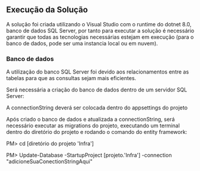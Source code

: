 ## Execução da Solução

A solução foi criada utilizando o Visual Studio com o runtime do dotnet 8.0, banco de dados SQL Server, por tanto para executar a solução é necessário garantir que todas as tecnologias necessárias estejam em execução (para o banco de dados, 
pode ser uma instancia local ou em nuvem).


### Banco de dados

A utilização do banco SQL Server foi devido aos relacionamentos entre as tabelas para que as consultas sejam mais eficientes. 

Será necessária a criação do banco de dados dentro de um servidor SQL Server:

A connectionString deverá ser colocada dentro do appsettings do projeto

Após criado o banco de dados e atualizada a connectionString, será necessário executar as migrations do projeto, executando um terminal dentro do diretório do projeto e rodando o comando do entity framework:

PM> cd [diretório do projeto 'Infra']

PM> Update-Database -StartupProject [projeto.'Infra'] -connection "adicioneSuaConectionStringAqui"
